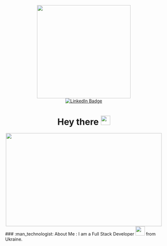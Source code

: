 <div id="header" align="center">
  <img src="https://media.giphy.com/media/v1.Y2lkPTc5MGI3NjExYjE5eXhoeG04dTdkMm5tNnY1Y2hsdWhoejc3Zmk1YW9rd3ZkYjFvZSZlcD12MV9pbnRlcm5hbF9naWZfYnlfaWQmY3Q9Zw/YbXLZ6dymH758xSEbM/giphy.gif" width="300"/>
</div>

 <div id="badges" align="center">
  <a href="https://www.linkedin.com/in/vadym-komar">
    <img src="https://img.shields.io/badge/LinkedIn-blue?style=for-the-badge&logo=linkedin&logoColor=white" alt="LinkedIn Badge"/>
  </a>
</div>

<h1 align="center">
  Hey there
  <img src="https://media.giphy.com/media/hvRJCLFzcasrR4ia7z/giphy.gif" width="30px"/>
</h1>
<div align="center">
  <img src="https://media.giphy.com/media/dWesBcTLavkZuG35MI/giphy.gif" width="500" height="300"/>
</div>
### :man_technologist: About Me :
I am a Full Stack Developer <img src="https://media.giphy.com/media/WUlplcMpOCEmTGBtBW/giphy.gif" width="30"> from Ukraine.
